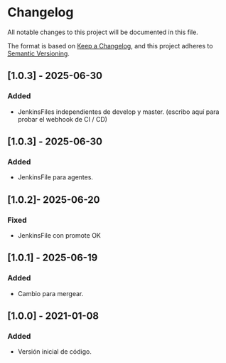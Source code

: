 # Changelog
All notable changes to this project will be documented in this file.

The format is based on [Keep a Changelog](https://keepachangelog.com/en/1.0.0/),
and this project adheres to [Semantic Versioning](https://semver.org/spec/v2.0.0.html).

## [1.0.3] - 2025-06-30
### Added
- JenkinsFiles independientes de develop y master. (escribo aquí para probar el webhook de CI / CD)

## [1.0.3] - 2025-06-30
### Added
- JenkinsFile para agentes.

## [1.0.2]- 2025-06-20
### Fixed
- JenkinsFile con promote OK

## [1.0.1] - 2025-06-19
### Added
- Cambio para mergear.

## [1.0.0] - 2021-01-08
### Added
- Versión inicial de código.

